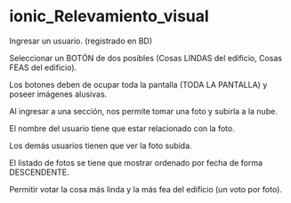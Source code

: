 # ionic_Relevamiento_visual

Ingresar un usuario. (registrado en BD)

Seleccionar un BOTÓN de dos posibles (Cosas LINDAS del edificio, Cosas FEAS del edificio).

Los botones deben de ocupar toda la pantalla (TODA LA PANTALLA) y poseer imágenes alusivas.

Al ingresar a una sección, nos permite tomar una foto y subirla a la nube.

El nombre del usuario tiene que estar relacionado con la foto.

Los demás usuarios tienen que ver la foto subida.

El listado de fotos se tiene que mostrar ordenado por fecha de forma DESCENDENTE.

Permitir votar la cosa más linda y la más fea del edificio (un voto por foto).
